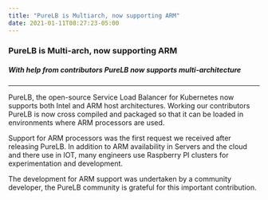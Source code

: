 ```yaml
---
title: "PureLB is Multiarch, now supporting ARM"
date: 2021-01-11T08:27:23-05:00
---
```


### PureLB is Multi-arch, now supporting ARM

##### _With help from contributors PureLB now supports multi-architecture_

---

PureLB, the open-source Service Load Balancer for Kubernetes now supports both Intel and ARM
host architectures.  Working our contributors PureLB is now cross compiled and packaged so that 
it can be loaded in environments where ARM processors are used.

Support for ARM processors was the first request we received after releasing PureLB.  In addition to ARM availability in Servers and the cloud and there use in IOT, many engineers use Raspberry PI clusters for experimentation and development.

The development for ARM support was undertaken by a community developer, the PureLB community is grateful for this important contribution.